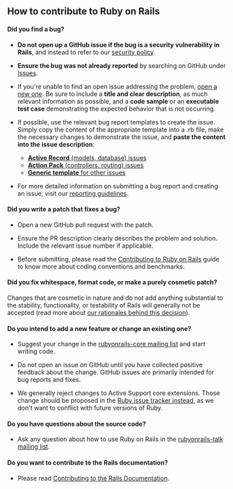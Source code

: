 
## How to contribute to Ruby on Rails

#### **Did you find a bug?**

* **Do not open up a GitHub issue if the bug is a security vulnerability
  in Rails**, and instead to refer to our [security policy](https://rubyonrails.org/security).

* **Ensure the bug was not already reported** by searching on GitHub under [Issues](https://github.com/rails/rails/issues).

* If you're unable to find an open issue addressing the problem, [open a new one](https://github.com/rails/rails/issues/new). Be sure to include a **title and clear description**, as much relevant information as possible, and a **code sample** or an **executable test case** demonstrating the expected behavior that is not occurring.

* If possible, use the relevant bug report templates to create the issue. Simply copy the content of the appropriate template into a .rb file, make the necessary changes to demonstrate the issue, and **paste the content into the issue description**:
  * [**Active Record** (models, database) issues](https://github.com/rails/rails/blob/main/guides/bug_report_templates/active_record.rb)
  * [**Action Pack** (controllers, routing) issues](https://github.com/rails/rails/blob/main/guides/bug_report_templates/action_controller.rb)
  * [**Generic template** for other issues](https://github.com/rails/rails/blob/main/guides/bug_report_templates/generic.rb)

* For more detailed information on submitting a bug report and creating an issue, visit our [reporting guidelines](https://edgeguides.rubyonrails.org/contributing_to_ruby_on_rails.html#reporting-an-issue).

#### **Did you write a patch that fixes a bug?**

* Open a new GitHub pull request with the patch.

* Ensure the PR description clearly describes the problem and solution. Include the relevant issue number if applicable.

* Before submitting, please read the [Contributing to Ruby on Rails](https://edgeguides.rubyonrails.org/contributing_to_ruby_on_rails.html) guide to know more about coding conventions and benchmarks.

#### **Did you fix whitespace, format code, or make a purely cosmetic patch?**

Changes that are cosmetic in nature and do not add anything substantial to the stability, functionality, or testability of Rails will generally not be accepted (read more about [our rationales behind this decision](https://github.com/rails/rails/pull/13771#issuecomment-32746700)).

#### **Do you intend to add a new feature or change an existing one?**

* Suggest your change in the [rubyonrails-core mailing list](https://discuss.rubyonrails.org/c/rubyonrails-core) and start writing code.

* Do not open an issue on GitHub until you have collected positive feedback about the change. GitHub issues are primarily intended for bug reports and fixes.

* We generally reject changes to Active Support core extensions. Those change should be proposed in the [Ruby issue tracker instead](https://bugs.ruby-lang.org/issues), as we don't want to conflict with future versions of Ruby.

#### **Do you have questions about the source code?**

* Ask any question about how to use Ruby on Rails in the [rubyonrails-talk mailing list](https://discuss.rubyonrails.org/c/rubyonrails-talk).

#### **Do you want to contribute to the Rails documentation?**

* Please read [Contributing to the Rails Documentation](https://edgeguides.rubyonrails.org/contributing_to_ruby_on_rails.html#contributing-to-the-rails-documentation).

